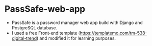# PassSafe-web-app

* PassSafe is a password manager web app build with Django and PostgreSQL database.
* I used a free Front-end template (https://templatemo.com/tm-538-digital-trend) and modified it for learning purposes.

